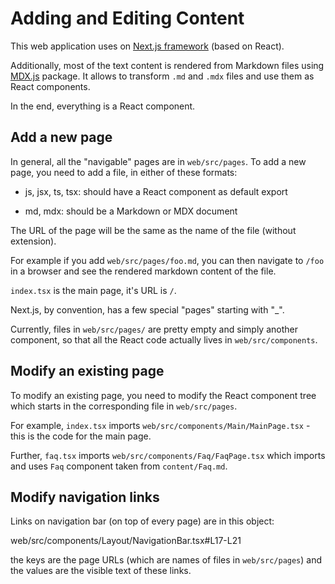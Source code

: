 # Adding and Editing Content

This web application uses on [Next.js framework](https://nextjs.org/docs) (based on React).

Additionally, most of the text content is rendered from Markdown files using [MDX.js](https://mdxjs.com/) package. It
allows to transform `.md` and `.mdx` files and use them as React components.

In the end, everything is a React component.


## Add a new page


In general, all the "navigable" pages are in `web/src/pages`. To add a new page, you need to add a file, in either of these formats: 

 - js, jsx, ts, tsx: should have a React component as default export 
   
 - md, mdx: should be a Markdown or MDX document

The URL of the page will be the same as the name of the file (without extension).

For example if you add `web/src/pages/foo.md`, you can then navigate to `/foo` in a browser and see the rendered markdown content of the file.

`index.tsx` is the main page, it's URL is `/`.

Next.js, by convention, has a few special "pages" starting with "_". 


Currently, files in `web/src/pages/` are pretty empty and simply another component, so that all the React code actually lives in `web/src/components`.


## Modify an existing page

To modify an existing page, you need to modify the React component tree which starts in the corresponding file in `web/src/pages`.


For example, `index.tsx` imports `web/src/components/Main/MainPage.tsx` - this is the code for the main page.

Further, `faq.tsx` imports `web/src/components/Faq/FaqPage.tsx` which imports and uses `Faq` component taken from `content/Faq.md`.


## Modify navigation links

Links on navigation bar (on top of every page) are in this object:

web/src/components/Layout/NavigationBar.tsx#L17-L21

the keys are the page URLs (which are names of files in `web/src/pages`) and the values are the visible text of these links.
